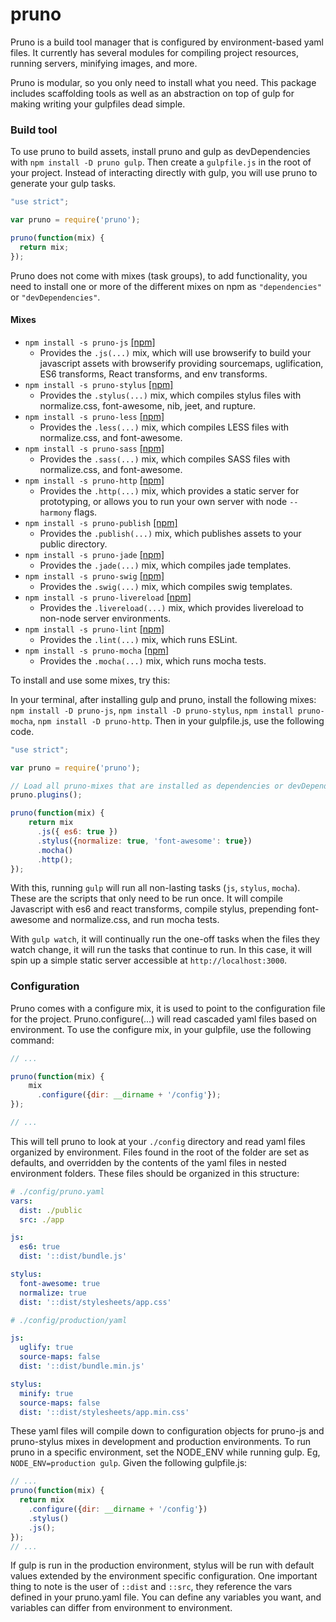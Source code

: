 # pruno
Pruno is a build tool manager that is configured by environment-based yaml files. It currently has several modules for compiling project resources, running servers, minifying images, and more.

Pruno is modular, so you only need to install what you need. This package includes scaffolding tools as well as an abstraction on top of gulp for making writing your gulpfiles dead simple.

### Build tool
To use pruno to build assets, install pruno and gulp as devDependencies with `npm install -D pruno gulp`. Then create a `gulpfile.js` in the root of your project. Instead of interacting directly with gulp, you will use pruno to generate your gulp tasks.

```js
"use strict";

var pruno = require('pruno');

pruno(function(mix) {
  return mix;
});
```

Pruno does not come with mixes (task groups), to add functionality, you need to install one or more of the different mixes on npm as `"dependencies"` or `"devDependencies"`.

#### Mixes
- `npm install -s pruno-js` [[npm]](http://npmjs.com/package/pruno-js)
  - Provides the `.js(...)` mix, which will use browserify to build your javascript assets with browserify providing sourcemaps, uglification, ES6 transforms, React transforms, and env transforms.
- `npm install -s pruno-stylus` [[npm]](http://npmjs.com/package/pruno-stylus)
  - Provides the `.stylus(...)` mix, which compiles stylus files with normalize.css, font-awesome, nib, jeet, and rupture.
- `npm install -s pruno-less` [[npm]](http://npmjs.com/package/pruno-less)
  - Provides the `.less(...)` mix, which compiles LESS files with normalize.css, and font-awesome.
- `npm install -s pruno-sass` [[npm]](http://npmjs.com/package/pruno-sass)
  - Provides the `.sass(...)` mix, which compiles SASS files with normalize.css, and font-awesome.
- `npm install -s pruno-http` [[npm]](http://npmjs.com/package/pruno-http)
  - Provides the `.http(...)` mix, which provides a static server for prototyping, or allows you to run your own server with node `--harmony` flags.
- `npm install -s pruno-publish` [[npm]](http://npmjs.com/package/pruno-publish)
  - Provides the `.publish(...)` mix, which publishes assets to your public directory.
- `npm install -s pruno-jade` [[npm]](http://npmjs.com/package/pruno-jade)
  - Provides the `.jade(...)` mix, which compiles jade templates.
- `npm install -s pruno-swig` [[npm]](http://npmjs.com/package/pruno-swig)
  - Provides the `.swig(...)` mix, which compiles swig templates.
- `npm install -s pruno-livereload` [[npm]](http://npmjs.com/package/pruno-livereload)
  - Provides the `.livereload(...)` mix, which provides livereload to non-node server environments.
- `npm install -s pruno-lint` [[npm]](http://npmjs.com/package/pruno-lint)
  - Provides the `.lint(...)` mix, which runs ESLint.
- `npm install -s pruno-mocha` [[npm]](http://npmjs.com/package/pruno-mocha)
  - Provides the `.mocha(...)` mix, which runs mocha tests.

To install and use some mixes, try this:

In your terminal, after installing gulp and pruno, install the following mixes: `npm install -D pruno-js`, `npm install -D pruno-stylus`, `npm install pruno-mocha`, `npm install -D pruno-http`. Then in your gulpfile.js, use the following code.

```js
"use strict";

var pruno = require('pruno');

// Load all pruno-mixes that are installed as dependencies or devDependencies.
pruno.plugins();

pruno(function(mix) {
    return mix
      .js({ es6: true })
      .stylus({normalize: true, 'font-awesome': true})
      .mocha()
      .http();
});
```

With this, running `gulp` will run all non-lasting tasks (`js`, `stylus`, `mocha`). These are the scripts that only need to be run once. It will compile Javascript with es6 and react transforms, compile stylus, prepending font-awesome and normalize.css, and run mocha tests.

With `gulp watch`, it will continually run the one-off tasks when the files they watch change, it will run the tasks that continue to run. In this case, it will spin up a simple static server accessible at `http://localhost:3000`.


### Configuration
Pruno comes with a configure mix, it is used to point to the configuration file for the project. Pruno.configure(...) will read cascaded yaml files based on environment. To use the configure mix, in your gulpfile, use the following command:

```js
// ...

pruno(function(mix) {
    mix
      .configure({dir: __dirname + '/config'});
});

// ...
```

This will tell pruno to look at your `./config` directory and read yaml files organized by environment. Files found in the root of the folder are set as defaults, and overridden by the contents of the yaml files in nested environment folders. These files should be organized in this structure:

```yaml
# ./config/pruno.yaml
vars:
  dist: ./public
  src: ./app

js:
  es6: true
  dist: '::dist/bundle.js'

stylus:
  font-awesome: true
  normalize: true
  dist: '::dist/stylesheets/app.css'
```

```yaml
# ./config/production/yaml

js:
  uglify: true
  source-maps: false
  dist: '::dist/bundle.min.js'

stylus:
  minify: true
  source-maps: false
  dist: '::dist/stylesheets/app.min.css'
```

These yaml files will compile down to configuration objects for pruno-js and pruno-stylus mixes in development and production environments. To run pruno in a specific environment, set the NODE_ENV while running gulp. Eg, `NODE_ENV=production gulp`. Given the following gulpfile.js:

```js
// ...
pruno(function(mix) {
  return mix
    .configure({dir: __dirname + '/config'})
    .stylus()
    .js();
});
// ...
```

If gulp is run in the production environment, stylus will be run with default values extended by the environment specific configuration. One important thing to note is the user of `::dist` and `::src`, they reference the vars defined in your pruno.yaml file. You can define any variables you want, and variables can differ from environment to environment.
